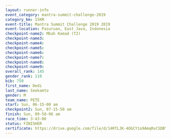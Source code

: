 ```yaml
---
layout: runner-info 
event_category: mantra-summit-challenge-2019 
category_km: 15KM 
event-title: Mantra Summit Challenge 2019 2019 
event-location: Pasuruan, East Java, Indonesia 
checkpoint-name2: Mbah Kamad (T2) 
checkpoint-name3: 
checkpoint-name4: 
checkpoint-name5: 
checkpoint-name6: 
checkpoint-name7: 
checkpoint-name8: 
checkpoint-name9: 
overall_rank: 145
gender_rank: 110
bib: 750
first_name: Dedi
last_name: Soekamto
gender: M
team_name: PETE
start: Sun, 06-15-00 am
checkpoint2: Sun, 07-15-50 am
finish: Sun, 09-58-06 am
race_time: 3-43-06
status: FINISHER
certificate: https://drive.google.com/file/d/14RTLJK-4OGCY1o9AmqRvCSDBYqnYJ80r/view?usp=sharing
---
```

